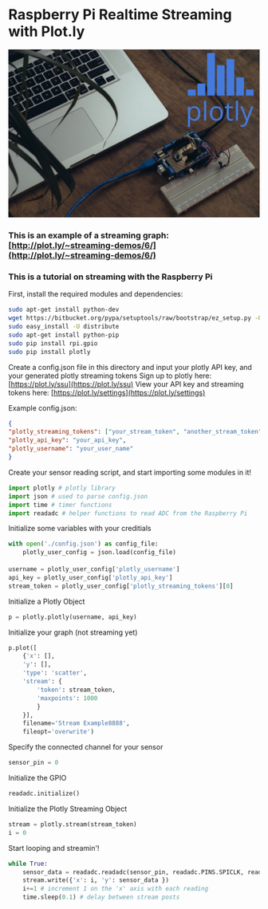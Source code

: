 # Raspberry Pi Realtime Streaming with Plot.ly
[![Plotly-imp](readme_images/pi.jpg)](https://raspberrypi.com)
### This is an example of a streaming graph: [http://plot.ly/~streaming-demos/6/](http://plot.ly/~streaming-demos/6/)


### This is a tutorial on streaming with the Raspberry Pi
First, install the required modules and dependencies:
```bash
sudo apt-get install python-dev
wget https://bitbucket.org/pypa/setuptools/raw/bootstrap/ez_setup.py -O - | sudo python
sudo easy_install -U distribute
sudo apt-get install python-pip
sudo pip install rpi.gpio
sudo pip install plotly
```

Create a config.json file in this directory and input your
plotly API key, and your generated plotly streaming tokens
Sign up to plotly here: [https://plot.ly/ssu](https://plot.ly/ssu)
View your API key and streaming tokens here: [https://plot.ly/settings](https://plot.ly/settings)

Example config.json:
```json
{
"plotly_streaming_tokens": ["your_stream_token", "another_stream_token"],
"plotly_api_key": "your_api_key",
"plotly_username": "your_user_name"
}
```

Create your sensor reading script, and start importing some modules in it!
```python
import plotly # plotly library
import json # used to parse config.json
import time # timer functions
import readadc # helper functions to read ADC from the Raspberry Pi
```

Initialize some variables with your creditials
```python
with open('./config.json') as config_file:
    plotly_user_config = json.load(config_file)

username = plotly_user_config['plotly_username']
api_key = plotly_user_config['plotly_api_key']
stream_token = plotly_user_config['plotly_streaming_tokens'][0]
```

Initialize a Plotly Object
```python
p = plotly.plotly(username, api_key)
```


Initialize your graph (not streaming yet)
```python
p.plot([
	{'x': [],
	'y': [],
	'type': 'scatter',
	'stream': {
		'token': stream_token,
		'maxpoints': 1000
		}
	}],
	filename='Stream Example8888',
	fileopt='overwrite')
```

Specify the connected channel for your sensor
```python
sensor_pin = 0
```

Initialize the GPIO
```python
readadc.initialize()
```

Initialize the Plotly Streaming Object
```python
stream = plotly.stream(stream_token)
i = 0
```

Start looping and streamin'!
```python
while True:
	sensor_data = readadc.readadc(sensor_pin, readadc.PINS.SPICLK, readadc.PINS.SPIMOSI, readadc.PINS.SPIMISO, readadc.PINS.SPICS)
	stream.write({'x': i, 'y': sensor_data })
	i+=1 # increment 1 on the 'x' axis with each reading
	time.sleep(0.1) # delay between stream posts
```
